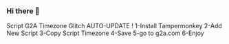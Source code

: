 
### Hi there 👋
Script G2A Timezone Glitch AUTO-UPDATE !
1-Install Tampermonkey
2-Add New Script
3-Copy Script Timezone
4-Save
5-go to g2a.com 
6-Enjoy
<!--
**G2AScripts/G2ascripts** is a ✨ _special_ ✨ repository because its `README.md` (this file) appears on your GitHub profile.

Here are some ideas to get you started:

- 🔭 I’m currently working on ...
- 🌱 I’m currently learning ...
- 👯 I’m looking to collaborate on ...
- 🤔 I’m looking for help with ...
- 💬 Ask me about ...
- 📫 How to reach me: ...
- 😄 Pronouns: ...
- ⚡ Fun fact: ...
-->
